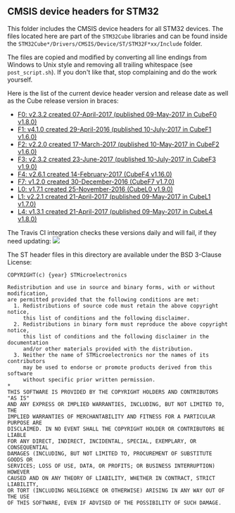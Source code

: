 ## CMSIS device headers for STM32

This folder includes the CMSIS device headers for all STM32 devices.
The files located here are part of the `STM32Cube` libraries and can be found inside the `STM32Cube*/Drivers/CMSIS/Device/ST/STM32F*xx/Include` folder.  

The files are copied and modified by converting all line endings from Windows to Unix style and removing all trailing whitespace (see `post_script.sh`). If you don't like that, stop complaining and do the work yourself.

Here is the list of the current device header version and release date as well as the Cube release version in braces:

- [F0: v2.3.2 created 07-April-2017 (published 09-May-2017 in CubeF0 v1.8.0)](http://www.st.com/en/embedded-software/stm32cubef0.html)
- [F1: v4.1.0 created 29-April-2016 (published 10-July-2017 in CubeF1 v1.6.0)](http://www.st.com/en/embedded-software/stm32cubef1.html)
- [F2: v2.2.0 created 17-March-2017 (published 10-May-2017 in CubeF2 v1.6.0)](http://www.st.com/en/embedded-software/stm32cubef2.html)
- [F3: v2.3.2 created 23-June-2017 (published 10-July-2017 in CubeF3 v1.9.0)](http://www.st.com/en/embedded-software/stm32cubef3.html)
- [F4: v2.6.1 created 14-February-2017 (CubeF4 v1.16.0)](http://www.st.com/en/embedded-software/stm32cubef4.html)
- [F7: v1.2.0 created 30-December-2016 (CubeF7 v1.7.0)](http://www.st.com/en/embedded-software/stm32cubef7.html)
- [L0: v1.7.1 created 25-November-2016 (CubeL0 v1.9.0)](http://www.st.com/en/embedded-software/stm32cubel0.html)
- [L1: v2.2.1 created 21-April-2017 (published 09-May-2017 in CubeL1 v1.7.0)](http://www.st.com/en/embedded-software/stm32cubel1.html)
- [L4: v1.3.1 created 21-April-2017 (published 09-May-2017 in CubeL4 v1.8.0)](http://www.st.com/en/embedded-software/stm32cubel4.html)

The Travis CI integration checks these versions daily and will fail, if they need updating: [![](https://travis-ci.org/modm-io/cmsis-header-stm32.svg?branch=master)](https://travis-ci.org/modm-io/cmsis-header-stm32)

The ST header files in this directory are available under the BSD 3-Clause License:
```
COPYRIGHT(c) {year} STMicroelectronics

Redistribution and use in source and binary forms, with or without modification,
are permitted provided that the following conditions are met:
  1. Redistributions of source code must retain the above copyright notice,
     this list of conditions and the following disclaimer.
  2. Redistributions in binary form must reproduce the above copyright notice,
     this list of conditions and the following disclaimer in the documentation
     and/or other materials provided with the distribution.
  3. Neither the name of STMicroelectronics nor the names of its contributors
     may be used to endorse or promote products derived from this software
     without specific prior written permission.
*
THIS SOFTWARE IS PROVIDED BY THE COPYRIGHT HOLDERS AND CONTRIBUTORS "AS IS"
AND ANY EXPRESS OR IMPLIED WARRANTIES, INCLUDING, BUT NOT LIMITED TO, THE
IMPLIED WARRANTIES OF MERCHANTABILITY AND FITNESS FOR A PARTICULAR PURPOSE ARE
DISCLAIMED. IN NO EVENT SHALL THE COPYRIGHT HOLDER OR CONTRIBUTORS BE LIABLE
FOR ANY DIRECT, INDIRECT, INCIDENTAL, SPECIAL, EXEMPLARY, OR CONSEQUENTIAL
DAMAGES (INCLUDING, BUT NOT LIMITED TO, PROCUREMENT OF SUBSTITUTE GOODS OR
SERVICES; LOSS OF USE, DATA, OR PROFITS; OR BUSINESS INTERRUPTION) HOWEVER
CAUSED AND ON ANY THEORY OF LIABILITY, WHETHER IN CONTRACT, STRICT LIABILITY,
OR TORT (INCLUDING NEGLIGENCE OR OTHERWISE) ARISING IN ANY WAY OUT OF THE USE
OF THIS SOFTWARE, EVEN IF ADVISED OF THE POSSIBILITY OF SUCH DAMAGE.
```
